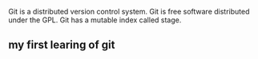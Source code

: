 Git is a distributed version control system.
Git is free software distributed under the GPL.
Git has a mutable index called stage.

## my first learing of git
